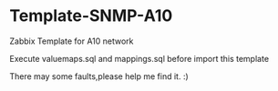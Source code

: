 # Template-SNMP-A10

Zabbix Template for A10 network

Execute valuemaps.sql and mappings.sql before import this template

There may some faults,please help me find it. :)
